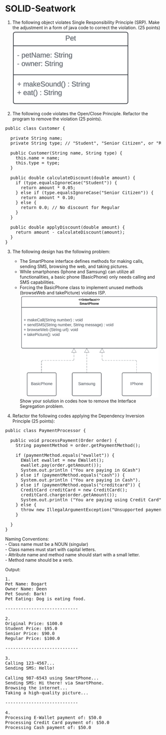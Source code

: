 # SOLID-Seatwork

1. The following object violates Single Responsibility Principle (SRP). Make the adjustment in a form of java code to correct the violation. (25 points)<br>
![alt text](image.png)<br>

2. The following code violates the Open/Close Principle.  Refactor the program to remove the violation (25 points). 
<pre>
public class Customer {

  private String name;
  private String type; // "Student", "Senior Citizen", or "Regular"

  public Customer(String name, String type) {
    this.name = name;
    this.type = type;
  }

  public double calculateDiscount(double amount) {
    if (type.equalsIgnoreCase("Student")) {
      return amount * 0.05;
    } else if (type.equalsIgnoreCase("Senior Citizen")) {
      return amount * 0.10;
    } else {
      return 0.0; // No discount for Regular
    }
  }

  public double applyDiscount(double amount) {
    return amount - calculateDiscount(amount);
  }
}
</pre>

3. The following design has the following problem:<br>
    - The SmartPhone interface defines methods for making calls, sending SMS, browsing the web, and taking pictures.<br>
    - While  smartphones (Iphone and Samsung) can utilize all functionalities, a basic phone (BasicPhone) only needs calling and SMS capabilities.<br>
    - Forcing the BasicPhone class to implement unused methods (browseWeb and takePicture) violates ISP. <br>
![alt text](image-1.png)
Show your solution in codes how to remove the Interface Segregation problem. 

4. Refactor the following codes applying the Dependency Inversion Principle (25 points):

<pre>
public class PaymentProcessor {

  public void processPayment(Order order) {
    String paymentMethod = order.getPaymentMethod();

    if (paymentMethod.equals("ewallet")) {
      EWallet ewallet = new EWallet();
      ewallet.pay(order.getAmount());
      System.out.println ("You are paying in GCash")
    } else if (paymentMethod.equals("cash")) {
      System.out.println ("You are paying in Cash").
    } else if (paymentMethod.equals("creditcard")) {
      CreditCard creditCard = new CreditCard();
      creditCard.charge(order.getAmount());
      System.out.println ("You are paying using Credit Card")
    } else {
      throw new IllegalArgumentException("Unsupported payment method: " + paymentMethod);
    }

  }
}
</pre>
Naming Conventions:<br>
    - Class name must be a NOUN (singular)<br>
    - Class names must start with capital letters.<br>
    - Attribute name and method name should start with a small letter.<br>
    - Method name should be a verb.<br>

Output:<br>
<pre>
1. 
Pet Name: Bogart
Owner Name: Deen
Pet Sound: Bark!
Pet Eating: Dog is eating food.

----------------------------

2. 
Original Price: $100.0
Student Price: $95.0
Senior Price: $90.0
Regular Price: $100.0

----------------------------

3. 
Calling 123-4567...
Sending SMS: Hello!

Calling 987-6543 using SmartPhone...
Sending SMS: Hi there! via SmartPhone.
Browsing the internet...
Taking a high-quality picture...

----------------------------

4. 
Processing E-Wallet payment of: $50.0
Processing Credit Card payment of: $50.0
Processing Cash payment of: $50.0
</pre>